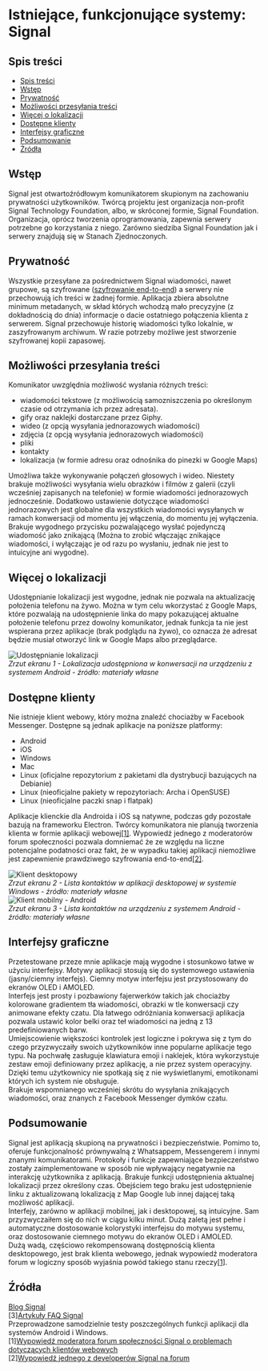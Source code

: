 # Istniejące, funkcjonujące systemy: Signal

## Spis treści

 - [Spis treści](#spis-treści)
 - [Wstęp](#wstęp)
 - [Prywatność](#prywatność)
 - [Możliwości przesyłania treści](#możliwości-przesyłania-treści)
 - [Więcej o lokalizacji](#więcej-o-lokalizacji)
 - [Dostępne klienty](#dostępne-klienty)
 - [Interfejsy graficzne](#interfejsy-graficzne)
 - [Podsumowanie](#podsumowanie)
 - [Źródła](#źródła)

## Wstęp

Signal jest otwartoźródłowym komunikatorem skupionym na zachowaniu prywatności użytkowników. Twórcą projektu jest organizacja non-profit Signal Technology Foundation, albo, w skróconej formie, Signal Foundation. Organizacja, oprócz tworzenia oprogramowania, zapewnia serwery potrzebne go korzystania z niego. Zarówno siedziba Signal Foundation jak i serwery znajdują się w Stanach Zjednoczonych.
## Prywatność
Wszystkie przesyłane za pośrednictwem Signal wiadomości, nawet grupowe, są szyfrowane ([szyfrowanie end-to-end](https://en.wikipedia.org/wiki/End-to-end_encryption)) a serwery nie przechowują ich treści w żadnej formie. Aplikacja zbiera absolutne minimum metadanych, w skład których wchodzą mało precyzyjne (z dokładnością do dnia) informacje o dacie ostatniego połączenia klienta z serwerem. Signal przechowuje historię wiadomości tylko lokalnie, w zaszyfrowanym archiwum. W razie potrzeby możliwe jest stworzenie szyfrowanej kopii zapasowej.
## Możliwości przesyłania treści
Komunikator uwzględnia możliwość wysłania różnych treści:  
- wiadomości tekstowe (z możliwością samozniszczenia po określonym czasie od otrzymania ich przez adresata).
- gify oraz naklejki dostarczane przez Giphy.
- wideo (z opcją wysyłania jednorazowych wiadomości)
- zdjęcia (z opcją wysyłania jednorazowych wiadomości)
- pliki
- kontakty
- lokalizacja (w formie adresu oraz odnośnika do pinezki w Google Maps)    

Umożliwa także wykonywanie połączeń głosowych i wideo. Niestety brakuje możliwości wysyłania wielu obrazków i filmów z galerii (czyli wcześniej zapisanych na telefonie) w formie wiadomości jednorazowych jednocześnie. Dodatkowo ustawienie dotyczące wiadomości jednorazowych jest globalne dla wszystkich wiadomości wysyłanych w ramach konwersacji od momentu jej włączenia, do momentu jej wyłączenia. Brakuje wygodnego przycisku pozwalającego wysłać pojedynczą wiadomość jako znikającą (Można to zrobić włączając znikające wiadomości, i wyłączając je od razu po wysłaniu, jednak nie jest to intuicyjne ani wygodne).
  
## Więcej o lokalizacji
Udostępnianie lokalizacji jest wygodne, jednak nie pozwala na aktualizację położenia telefonu na żywo. Można w tym celu wkorzystać z Google Maps, które pozwalają na udostępnienie linka do mapy pokazującej aktualne położenie telefonu przez dowolny komunikator, jednak funkcja ta nie jest wspierana przez aplikacje (brak podglądu na żywo), co oznacza że adresat będzie musiał otworzyć link w Google Maps albo przeglądarce.

![Udostępnianie lokalizacji](../../images/signal1.png)  
*Zrzut ekranu 1 - Lokalizacja udostępniona w konwersacji na urządzeniu z systemem Android - źródło: materiały własne*
   
## Dostępne klienty
Nie istnieje klient webowy, który można znaleźć chociażby w Facebook Messenger. Dostępne są jednak aplikacje na poniższe platformy:  
- Android
- iOS
- Windows
- Mac
- Linux (oficjalne repozytorium z pakietami dla dystrybucji bazujących na Debianie)
- Linux (nieoficjalne pakiety w repozytoriach: Archa i OpenSUSE)
- Linux (nieoficjalne paczki snap i flatpak)
  
Aplikacje klienckie dla Androida i iOS są natywne, podczas gdy pozostałe bazują na frameworku Electron. Twórcy komunikatora nie planują tworzenia klienta w formie aplikacji webowej[[1]](#źródła). Wypowiedź jednego z moderatorów forum społeczności pozwala domniemać że ze względu na liczne potencjalne podatności oraz fakt, że w wypadku takiej aplikacji niemożliwe jest zapewnienie prawdziwego szyfrowania end-to-end[[2]](#źródła).

![Klient desktopowy](../../images/signal2.png)  
*Zrzut ekranu 2 - Lista kontaktów w aplikacji desktopowej w systemie Windows - źródło: materiały własne*  
![Klient mobilny - Android](../../images/signal3.png)  
*Zrzut ekranu 3 - Lista kontaktów na urządzeniu z systemem Android - źródło: materiały własne*

## Interfejsy graficzne
Przetestowane przeze mnie aplikacje mają wygodne i stosunkowo łatwe w użyciu interfejsy. Motywy aplikacji stosują się do systemowego ustawienia (jasny/ciemny interfejs). Ciemny motyw interfejsu jest przystosowany do ekranów OLED i AMOLED.  
Interfejs jest prosty i pozbawiony fajerwerków takich jak chociażby kolorowane gradientem tła wiadomości, obrazki w tle konwersacji czy animowane efekty czatu. Dla łatwego odróżniania konwersacji aplikacja pozwala ustawić kolor belki oraz teł wiadomości na jedną z 13 predefiniowanych barw.   
Umiejscowienie większości kontrolek jest logiczne i pokrywa się z tym do czego przyzwyczaiły swoich użytkowników inne popularne aplikacje tego typu. Na pochwałę zasługuje klawiatura emoji i naklejek, która wykorzystuje zestaw emoji definiowany przez aplikację, a nie przez system operacyjny. Dzięki temu użytkownicy nie spotkają się z nie wyświetlanymi, emotikonami których ich system nie obsługuje.     
Brakuje wspomnianego wcześniej skrótu do wysyłania znikających wiadomości, oraz znanych z Facebook Messenger dymków czatu.

## Podsumowanie
Signal jest aplikacją skupioną na prywatności i bezpieczeństwie. Pomimo to, oferuje funkcjonalność prównywalną z Whatsappem, Messengerem i innymi znanymi komunikatorami. Protokoły i funkcje zapewniające bezpieczeństwo zostały zaimplementowane w sposób nie wpływający negatywnie na interakcję użytkownika z aplikacją. 
Brakuje funkcji udostępnienia aktualnej lokalizacji przez określony czas. Obejściem tego braku jest udostępnienie linku z aktualizowaną lokalizacją z Map Google lub innej dającej taką możliwość aplikacji.  
Interfejy, zarówno w aplikacji mobilnej, jak i desktopowej, są intuicyjne. Sam przyzwyczaiłem się do nich w ciągu kilku minut. Dużą zaletą jest pełne i automatyczne dostosowanie kolorystyki interfejsu do motywu systemu, oraz dostosowanie ciemnego motywu do ekranów OLED i AMOLED.  
Dużą wadą, częściowo rekompensowaną dostępnością klienta desktopowego, jest brak klienta webowego, jednak wypowiedź moderatora forum w logiczny sposób wyjaśnia powód takiego stanu rzeczy[[1]](#źródła).  


## Źródła
[Blog Signal](https://signal.org/blog/)  
[3][Artykuły FAQ Signal](https://support.signal.org/hc/pl)  
Przeprowadzone samodzielnie testy poszczególnych funkcji aplikacji dla systemów Android i Windows.  
[1][Wypowiedź moderatora forum społeczności Signal o problemach dotyczących klientów webowych](https://community.signalusers.org/t/google-to-retire-chrome-apps-what-will-be-with-signal-desktop/469/6)  
[2][Wypowiedź jednego z developerów Signal na forum](https://community.signalusers.org/t/is-it-possible-to-extend-signal-for-desktop-for-browser/1151/3)